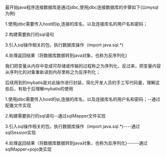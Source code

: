 最开始java程序连接数据库是通过jdbc,使用jdbc连接数据库的步骤如下(以mysql为例)

1.使用jdbc需要传入host的ip,连接的库名，以及连接库名的用户名和密码；

2.构建需要执行的sql语句 

3.引入sql操作相关的包，执行数据库操作（import java.sql.*)

4.处理返回结果（将数据库数据转到java对象，也称为反序列化)


我们把变量从内存中变成可存储或传输的过程称之为序列化，反过来，把变量内容从序列化的对象重新读到内存里称之为反序列化；

后续用到的mybatis是对此操作进行封装，简化开发人员的手工写代码量，理解这些后，有助于后理解mybatis的使用

1.使用jdbc需要传入host的ip,连接的库名，以及连接库名的用户名和密码；--通过配置文件实现

2.构建需要执行的sql语句--通过sqlMapper文件实现

3.引入sql操作相关的包，执行数据库操作（import java.sql.*)----通过sqlSession实现

4.处理返回结果（将数据库数据转到java对象，也称为反序列化)------通过sqlMapper+pojo类实现 


